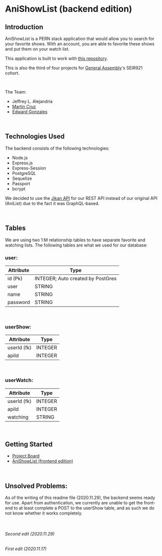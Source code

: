 # AniShowList (backend edition)


## Introduction
AniShowList is a PERN stack application that would allow you to search for your favorite shows. With an account, you are able to favorite these shows and put them on your watch list.

This application is built to work with [this repository](https://github.com/trefynwynd/AniShowList-frontend).

This is also the third of four projects for [General Assembly](https://generalassemb.ly)'s SEIR921 cohort.

<p>&nbsp;</p>

The Team:
* Jeffrey L. Alejandria
* [Martin Cruz](https://github.com/martinacruz)
* [Edward Gonzales](https://github.com/edwardglez)


<p>&nbsp;</p>

## Technologies Used
The backend consists of the following technologies:
* Node.js
* Express.js
* Express-Session
* PostgreSQL
* Sequelize
* Passport
* bcrypt

We decided to use the [Jikan API](https://jikan.moe/) for our REST API instead of our original API (AniList) due to the fact it was GraphQL-based.

<p>&nbsp;</p>

## Tables
We are using two 1:M relationship tables to have separate favorite and watching lists. The following tables are what we used for our database:


### user:
| Attribute | Type |
|-----------|------|
| id (Pk) | INTEGER; Auto created by PostGres |
| user | STRING |
| name | STRING |
| password | STRING |

<p>&nbsp;</p>

### userShow:
| Attribute | Type |
|-----------|------|
| userId (fk) | INTEGER |
| apiId | INTEGER |

<p>&nbsp;</p>

### userWatch:
| Attribute | Type |
|-----------|------|
| userId (fk) | INTEGER |
| apiId | INTEGER |
| watching | STRING |


<p>&nbsp;</p>

## Getting Started
* [Project Board](https://trello.com/b/kdB8JAqb/project-3)
* [AniShowList (frontend edition)](https://github.com/trefynwynd/AniShowList-frontend)

<p>&nbsp;</p>

## Unsolved Problems:
As of the writing of this readme file (2020.11.29), the backend seems ready for use. Apart from authentication, we currently are unable to get the front-end to at least complete a POST to the userShow table, and as such we do not know whether it works completely.

<p>&nbsp;</p>

###### Second edit (2020.11.29)

###### First edit (2020.11.17)